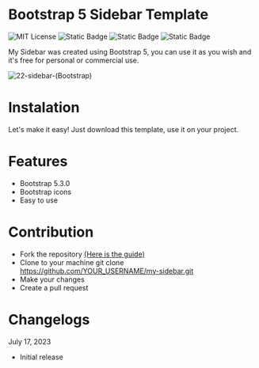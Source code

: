 # Bootstrap 5 Sidebar Template

![MIT License](https://img.shields.io/badge/Author-S1mon009-blue.svg) ![Static Badge](https://img.shields.io/badge/HTML-html?logo=html5&labelColor=%23595959&color=%23E34F26)
![Static Badge](https://img.shields.io/badge/CSS-js?logo=css3&labelColor=%23595959&color=%231572B6) ![Static Badge](https://img.shields.io/badge/Bootstrap-bootstrap?logo=bootstrap&labelColor=%23595959&color=%237952B3)

My Sidebar was created using Bootstrap 5, you can use it as you wish and it's free for personal or commercial use.

![22-sidebar-(Bootstrap)](https://github.com/S1mon009/HTML-CSS-Bootstrap/assets/105738321/19dc46d5-f256-4567-9ffb-f3f13f76b489)

# Instalation

Let's make it easy! Just download this template, use it on your project.

# Features

- Bootstrap 5.3.0
- Bootstrap icons
- Easy to use

# Contribution

- Fork the repository [(Here is the guide)](https://docs.github.com/en/get-started/quickstart/fork-a-repo)
- Clone to your machine git clone https://github.com/YOUR_USERNAME/my-sidebar.git
- Make your changes
- Create a pull request

# Changelogs

July 17, 2023
* Initial release
